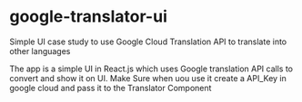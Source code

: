# google-translator-ui
Simple UI case study to use Google Cloud Translation API to translate into other languages


The app is a simple UI in React.js which uses Google translation API calls to convert and show it on UI.
Make Sure when uou use it create a API_Key in google cloud and pass it to the Translator Component
